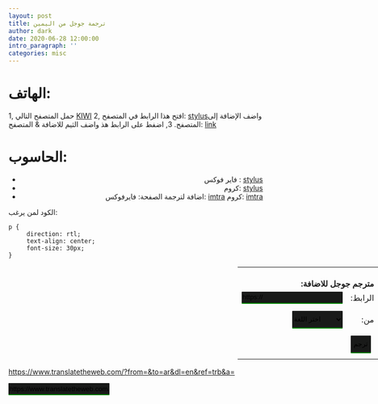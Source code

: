 ```yaml
---
layout: post
title: ترجمة جوجل من اليمين
author: dark
date: 2020-06-28 12:00:00
intro_paragraph: ''
categories: misc
---
```


<style>
strong,
td,
form,
tr
,li{
    direction:trl;
    text-align: right;
}
select
,input{
        background-color: #191A19;
        border-radius: 1px;
        border: none;
        border-bottom: 2px solid green;
        content: "";
  clear: both;
  display: table;
}
</style>

# الهاتف:
1, حمل المتصفح التالي [KIWI](https://play.google.com/store/apps/details?id=com.kiwibrowser.browser&hl=en&gl=US)
2, افتح هذا الرابط في المتصفح: [stylus](https://chrome.google.com/webstore/detail/stylus/clngdbkpkpeebahjckkjfobafhncgmne?hl=en)واضف الإضافة إلى المتصفح.
3, اضفط على الرابط هذ واضف الثيم للاضافة & المتصفح: [link](https://userstyles.world/style/4903/translate-goog)




# الحاسوب:
-  فاير فوكس : [stylus](https://addons.mozilla.org/en-US/firefox/addon/styl-us/)
- كروم: [stylus](https://chrome.google.com/webstore/detail/stylus/clngdbkpkpeebahjckkjfobafhncgmne?hl=en)
- اضافة لترجمة الصفحة: فايرفوكس: [imtra](https://addons.mozilla.org/en-US/firefox/addon/imtranslator/)
          كروم: [imtra](https://chrome.google.com/webstore/detail/imtranslator-translator-d/noaijdpnepcgjemiklgfkcfbkokogabh)


الكود لمن يرغب:
```
p {
     direction: rtl;
     text-align: center;
     font-size: 30px;
}
```


<form method="post" action="https://www.lexicool.com/ws-trans-execute.asp" target="_blank" style=" text-algin: right; position: relative; left: 90%;">
     <table>
     <tr><td colspan="2"><br/><strong>:مترجم جوجل للاضافة</strong></td></tr>
     <tr><td><input name="u" type="text" value="https://" style="height:24px;width:200px;" /></td><td>:الرابط</td></tr>
          <tr><td colspan="2" style="height:8px;"><input name="il" type="hidden" value="en"></td></tr>
     <tr><td><select style="height:35px;width:100%;max-width:100px;float: right;" name="sl">
     <option value="auto" selected="selected">اختر اللغة</option>
     <option value="zh-CN">الصينية</option>
     <option value="en">الانجليزية</option>
     </select><td>:من</td>
     </td></tr>
     <tr style="display:none;"><td><select name="tl">
     <option value="ar" selected="selected">Arabic</option>
     </select>
     </td></tr>
     <tr><td colspan="2" style="height:8px;"><input name="il" type="hidden" value="en"></td></tr>
     <tr><td></td><td><input style="height:35px; text-align: center;" name="submit" type="submit" value="ترجم"/></td></tr>
     <tr><td colspan="2" style="height:8px;"></td></tr>
     </table>
</form>

https://www.translatetheweb.com/?from=&to=ar&dl=en&ref=trb&a=

<input name="mi" type="text" value="https://www.translatetheweb.com/?from=&to=ar&dl=en&ref=trb&a=" style="height:24px;width:200px;">